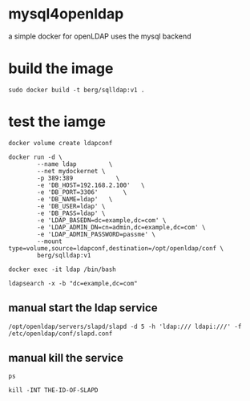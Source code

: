 # mysql4openldap
a simple docker for openLDAP uses the mysql backend

# build the image
```
sudo docker build -t berg/sqlldap:v1 .  
```

# test the iamge
```
docker volume create ldapconf

docker run -d \
        --name ldap         \
        --net mydockernet \
        -p 389:389            \
        -e 'DB_HOST=192.168.2.100'   \
        -e 'DB_PORT=3306'       \
        -e 'DB_NAME=ldap'   \
        -e 'DB_USER=ldap' \
        -e 'DB_PASS=ldap' \
        -e 'LDAP_BASEDN=dc=example,dc=com' \
        -e 'LDAP_ADMIN_DN=cn=admin,dc=example,dc=com' \
        -e 'LDAP_ADMIN_PASSWORD=passme' \
        --mount type=volume,source=ldapconf,destination=/opt/openldap/conf \
        berg/sqlldap:v1
```
```
docker exec -it ldap /bin/bash

ldapsearch -x -b "dc=example,dc=com"
```
## manual start the ldap service
```
/opt/openldap/servers/slapd/slapd -d 5 -h 'ldap:/// ldapi:///' -f /etc/openldap/conf/slapd.conf
```

## manual kill the service
```
ps

kill -INT THE-ID-OF-SLAPD
```
